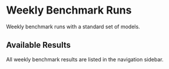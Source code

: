 # Weekly Benchmark Runs

Weekly benchmark runs with a standard set of models.

## Available Results

All weekly benchmark results are listed in the navigation sidebar.
